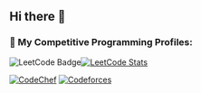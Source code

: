 ## Hi there 👋

### 🧠 My Competitive Programming Profiles:
<!-- LeetCode Badge -->
<div style="display: flex; justify-item:center">
  <img src="https://leetcode-badge-showcase.vercel.app/api?username=devmar" alt="LeetCode Badge"  />
  <a href="https://leetcode.com/devmar" target="_blank" rel="noopener noreferrer">
    <img src="https://leetcard.jacoblin.cool/devmar?theme=light&font=baloo&ext=contest" alt="LeetCode Stats" />
  </a>
</div>


[![CodeChef](https://img.shields.io/badge/CodeChef-marmiju-5B4638?style=for-the-badge&logo=codechef)](https://www.codechef.com/users/marmiju)
[![Codeforces](https://img.shields.io/badge/Codeforces-MARmiju-1f8acb?style=for-the-badge&logo=codeforces)](https://codeforces.com/profile/MARmiju)



